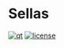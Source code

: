 # Sellas
[![qt](https://img.shields.io/badge/qt-6-green)](https://www.qt.io/)
[![license](https://img.shields.io/badge/license-GPLv3-blue)](https://www.gnu.org/licenses/gpl-3.0.html)

